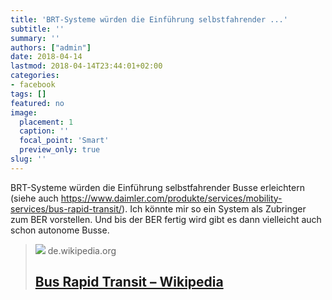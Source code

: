 ```yaml
---
title: 'BRT-Systeme würden die Einführung selbstfahrender ...'
subtitle: ''
summary: ''
authors: ["admin"]
date: 2018-04-14
lastmod: 2018-04-14T23:44:01+02:00
categories:
- facebook
tags: []
featured: no
image:
  placement: 1
  caption: ''
  focal_point: 'Smart'
  preview_only: true
slug: ''
---
```

BRT-Systeme würden die Einführung selbstfahrender Busse erleichtern (siehe auch https://www.daimler.com/produkte/services/mobility-services/bus-rapid-transit/). Ich könnte mir so ein System als Zubringer zum BER vorstellen. Und bis der BER fertig wird gibt es dann vielleicht auch schon autonome Busse.
> [![](https://upload.wikimedia.org/wikipedia/commons/thumb/5/57/Metrobus_Istanbul_2010.jpg/1200px-Metrobus_Istanbul_2010.jpg)](https://de.wikipedia.org/wiki/Bus_Rapid_Transit)
> de.wikipedia.org
> ## [Bus Rapid Transit – Wikipedia](https://de.wikipedia.org/wiki/Bus_Rapid_Transit)
>

